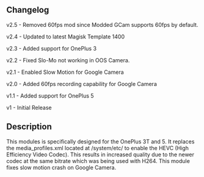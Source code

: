 ## Changelog
v2.5 - Removed 60fps mod since Modded GCam supports 60fps by default.

v2.4 - Updated to latest Magisk Template 1400

v2.3 - Added support for OnePlus 3

v2.2 - Fixed Slo-Mo not working in OOS Camera.

v2.1 - Enabled Slow Motion for Google Camera

v2.0 - Added 60fps recording capability for Google Camera

v1.1 - Added support for OnePlus 5

v1 - Initial Release

## Description 
This modules is specifically designed for the OnePlus 3T and 5.
It replaces the media_profiles.xml located at /system/etc/ to enable the HEVC (High Efficiency Video Codec). This results in increased quality due to the newer codec at the same bitrate which was being used with H264.
This module fixes slow motion crash on Google Camera. 
